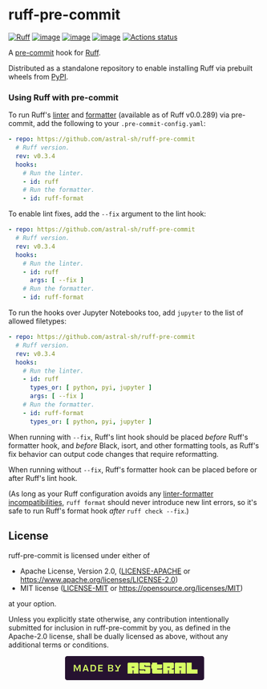 # ruff-pre-commit

[![Ruff](https://img.shields.io/endpoint?url=https://raw.githubusercontent.com/astral-sh/ruff/main/assets/badge/v2.json)](https://github.com/astral-sh/ruff)
[![image](https://img.shields.io/pypi/v/ruff/0.3.4.svg)](https://pypi.python.org/pypi/ruff)
[![image](https://img.shields.io/pypi/l/ruff/0.3.4.svg)](https://pypi.python.org/pypi/ruff)
[![image](https://img.shields.io/pypi/pyversions/ruff/0.3.4.svg)](https://pypi.python.org/pypi/ruff)
[![Actions status](https://github.com/astral-sh/ruff-pre-commit/workflows/main/badge.svg)](https://github.com/astral-sh/ruff-pre-commit/actions)

A [pre-commit](https://pre-commit.com/) hook for [Ruff](https://github.com/astral-sh/ruff).

Distributed as a standalone repository to enable installing Ruff via prebuilt wheels from
[PyPI](https://pypi.org/project/ruff/).

### Using Ruff with pre-commit

To run Ruff's [linter](https://docs.astral.sh/ruff/linter) and [formatter](https://docs.astral.sh/ruff/formatter)
(available as of Ruff v0.0.289) via pre-commit, add the following to your `.pre-commit-config.yaml`:

```yaml
- repo: https://github.com/astral-sh/ruff-pre-commit
  # Ruff version.
  rev: v0.3.4
  hooks:
    # Run the linter.
    - id: ruff
    # Run the formatter.
    - id: ruff-format
```

To enable lint fixes, add the `--fix` argument to the lint hook:

```yaml
- repo: https://github.com/astral-sh/ruff-pre-commit
  # Ruff version.
  rev: v0.3.4
  hooks:
    # Run the linter.
    - id: ruff
      args: [ --fix ]
    # Run the formatter.
    - id: ruff-format
```

To run the hooks over Jupyter Notebooks too, add `jupyter` to the list of allowed filetypes:

```yaml
- repo: https://github.com/astral-sh/ruff-pre-commit
  # Ruff version.
  rev: v0.3.4
  hooks:
    # Run the linter.
    - id: ruff
      types_or: [ python, pyi, jupyter ]
      args: [ --fix ]
    # Run the formatter.
    - id: ruff-format
      types_or: [ python, pyi, jupyter ]
```

When running with `--fix`, Ruff's lint hook should be placed _before_ Ruff's formatter hook, and
_before_ Black, isort, and other formatting tools, as Ruff's fix behavior can output code changes
that require reformatting.

When running without `--fix`, Ruff's formatter hook can be placed before or after Ruff's lint hook.

(As long as your Ruff configuration avoids any [linter-formatter incompatibilities](https://docs.astral.sh/ruff/formatter/#conflicting-lint-rules),
`ruff format` should never introduce new lint errors, so it's safe to run Ruff's format hook _after_
`ruff check --fix`.)

## License

ruff-pre-commit is licensed under either of

- Apache License, Version 2.0, ([LICENSE-APACHE](LICENSE-APACHE) or <https://www.apache.org/licenses/LICENSE-2.0>)
- MIT license ([LICENSE-MIT](LICENSE-MIT) or <https://opensource.org/licenses/MIT>)

at your option.

Unless you explicitly state otherwise, any contribution intentionally submitted
for inclusion in ruff-pre-commit by you, as defined in the Apache-2.0 license, shall be
dually licensed as above, without any additional terms or conditions.

<div align="center">
  <a target="_blank" href="https://astral.sh" style="background:none">
    <img src="https://raw.githubusercontent.com/astral-sh/ruff/main/assets/svg/Astral.svg">
  </a>
</div>
